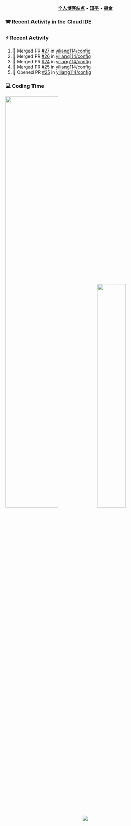 <p align="center">
    <b><a href="https://yiliang.site">个人博客站点</a></b>
    •
    <b><a href="https://www.zhihu.com/people/Mrz2J">知乎</a></b>
    •
    <b><a href="https://juejin.im/user/2629687542813016">掘金</a></b>
</p>

### :accordion: [Recent Activity in the Cloud IDE](https://github.com/cloud-webide/.github)

### :zap: Recent Activity

<!--START_SECTION:activity-->

1. 🎉 Merged PR [#27](https://github.com/yiliang114/config/pull/27) in [yiliang114/config](https://github.com/yiliang114/config)
2. 🎉 Merged PR [#26](https://github.com/yiliang114/config/pull/26) in [yiliang114/config](https://github.com/yiliang114/config)
3. 🎉 Merged PR [#24](https://github.com/yiliang114/config/pull/24) in [yiliang114/config](https://github.com/yiliang114/config)
4. 🎉 Merged PR [#25](https://github.com/yiliang114/config/pull/25) in [yiliang114/config](https://github.com/yiliang114/config)
5. 💪 Opened PR [#25](https://github.com/yiliang114/config/pull/25) in [yiliang114/config](https://github.com/yiliang114/config)

<!--END_SECTION:activity-->

### 💻 Coding Time

<img align="" width="57.5%" src="https://github-readme-stats.vercel.app/api?username=yiliang114&hide_title=true&hide_border=true&show_icons=true&include_all_commits=true&line_height=21&theme=vue-dark&border_radius=0" /><img align="" width="42.4%" src="https://github-readme-stats.vercel.app/api/top-langs/?username=yiliang114&hide_title=true&hide_border=true&layout=compact&theme=vue-dark&border_radius=0" />

<div align="center">
    <img src="https://github-readme-streak-stats.herokuapp.com/?user=yiliang114" />
</div>
